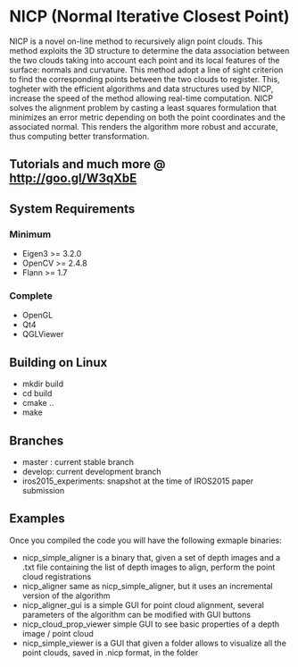 NICP (Normal Iterative Closest Point)
====

NICP is a novel on-line method to recursively align point clouds. This method
exploits the 3D structure to determine the data association between the two
clouds taking into account each point and its local features of the surface:
normals and curvature.
This method adopt a line of sight criterion to find the corresponding points between
the two clouds to register. This, togheter with the efficient algorithms and
data structures used by NICP, increase the speed of the method allowing
real-time computation.
NICP solves the alignment problem by casting a least squares formulation that
minimizes an error metric depending on both the point coordinates and the
associated normal. This renders the algorithm more robust and accurate, thus
computing better transformation.

Tutorials and much more @ http://goo.gl/W3qXbE
----

System Requirements
----

### Minimum

- Eigen3 >= 3.2.0
- OpenCV >= 2.4.8
- Flann  >= 1.7

### Complete

- OpenGL
- Qt4
- QGLViewer

Building on Linux
----

- mkdir build
- cd build
- cmake ..
- make

Branches
----

- master : current stable branch
- develop: current development branch
- iros2015_experiments: snapshot at the time of IROS2015 paper submission

Examples
----

Once you compiled the code you will have the following exmaple binaries:
- nicp_simple_aligner is a binary that, given a set of depth images and a .txt file containing the list of depth images to align, perform the point cloud registrations
- nicp_aligner same as nicp_simple_aligner, but it uses an incremental version of the algorithm
- nicp_aligner_gui is a simple GUI for point cloud alignment, several parameters of the algorithm can be modified with GUI buttons
- nicp_cloud_prop_viewer simple GUI to see basic properties of a depth image / point cloud
- nicp_simple_viewer is a GUI that given a folder allows to visualize all the point clouds, saved in .nicp format, in the folder
